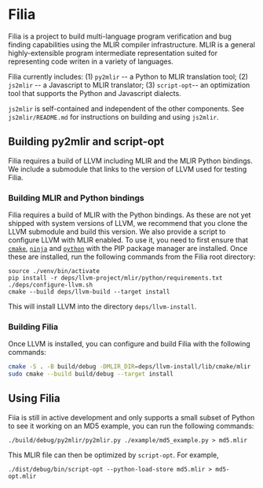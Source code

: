 # Filia

Filia is a project to build multi-language program verification and bug finding
capabilities using the MLIR compiler infrastructure.  MLIR is a general
highly-extensible program intermediate representation suited for representing
code writen in a variety of languages.

Filia currently includes: (1) `py2mlir` -- a Python to MLIR translation tool;
(2) `js2mlir` -- a Javascript to MLIR translator; (3) `script-opt`-- an
optimization tool that supports the Python and Javascript dialects.

`js2mlir` is self-contained and independent of the other components.
See `js2mlir/README.md` for instructions on building and using `js2mlir`.


## Building py2mlir and script-opt

Filia requires a build of LLVM including MLIR and the MLIR Python bindings.
We include a submodule that links to the version of LLVM used for testing Filia.

### Building MLIR and Python bindings

Filia requires a build of MLIR with the Python bindings.  As these are not
yet shipped with system versions of LLVM, we recommend that you clone the
LLVM submodule and build this version.  We also provide a script to configure
LLVM with MLIR enabled.  To use it, you need to first ensure that
[`cmake`](https://cmake.org/), [`ninja`](https://ninja-build.org/) and
[`python`](https://www.python.org/) with the PIP package manager are installed.
Once these are installed, run the following commands from the Filia root
directory:

```
source ./venv/bin/activate
pip install -r deps/llvm-project/mlir/python/requirements.txt
./deps/configure-llvm.sh
cmake --build deps/llvm-build --target install
```

This will install LLVM into the directory `deps/llvm-install`.

### Building Filia

Once LLVM is installed, you can configure and build Filia with the following commands:

```sh
cmake -S . -B build/debug -DMLIR_DIR=deps/llvm-install/lib/cmake/mlir
sudo cmake --build build/debug --target install
```

## Using Filia

Fiia is still in active development and only supports a small subset of
Python to see it working on an MD5 example, you can run the following commands:

```
./build/debug/py2mlir/py2mlir.py ./example/md5_example.py > md5.mlir
```

This MLIR file can then be optimized by `script-opt`.  For example,

```
./dist/debug/bin/script-opt --python-load-store md5.mlir > md5-opt.mlir
```

